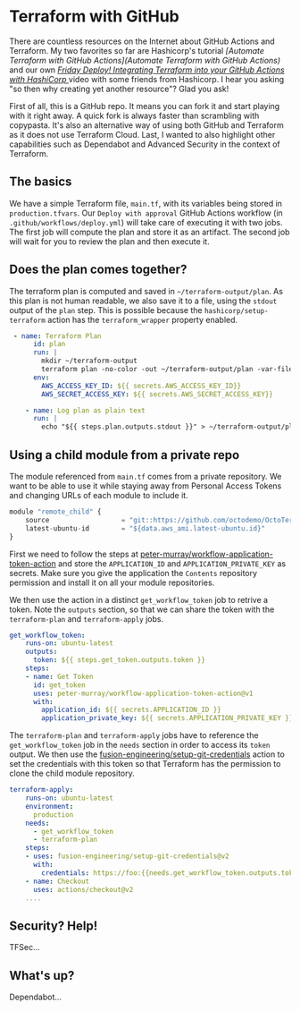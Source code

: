 # Terraform with GitHub

There are countless resources on the Internet about GitHub Actions and Terraform. My two favorites so far are Hashicorp's tutorial *[Automate Terraform with GitHub Actions](Automate Terraform with GitHub Actions)* and our own *[Friday Deploy! Integrating Terraform into your GitHub Actions with HashiCorp ](https://www.youtube.com/watch?v=RcDePXkRHdw)* video with some friends from Hashicorp. I hear you asking "so then why creating yet another resource"? Glad you ask! 

First of all, this is a GitHub repo. It means you can fork it and start playing with it right away. A quick fork is always faster than scrambling with copypasta. It's also an alternative way of using both GitHub and Terraform as it does not use Terraform Cloud. Last, I wanted to also highlight other capabilities such as Dependabot and Advanced Security in the context of Terraform. 

## The basics

We have a simple Terraform file, `main.tf`, with its variables being stored in `production.tfvars`. Our `Deploy with approval` GitHub Actions workflow (in `.github/workflows/deploy.yml`) will take care of executing it with two jobs. The first job will compute the plan and store it as an artifact. The second job will wait for you to review the plan and then execute it. 

## Does the plan comes together? 

The terraform plan is computed and saved in `~/terraform-output/plan`. As this plan is not human readable, we also save it to a file, using the `stdout` output of the `plan` step. This is possible because the `hashicorp/setup-terraform` action has the `terraform_wrapper` property enabled. 

```yaml
 - name: Terraform Plan
      id: plan
      run: |
        mkdir ~/terraform-output
        terraform plan -no-color -out ~/terraform-output/plan -var-file="production.tfvars"
      env:
        AWS_ACCESS_KEY_ID: ${{ secrets.AWS_ACCESS_KEY_ID}}
        AWS_SECRET_ACCESS_KEY: ${{ secrets.AWS_SECRET_ACCESS_KEY}} 

    - name: Log plan as plain text
      run: | 
        echo "${{ steps.plan.outputs.stdout }}" > ~/terraform-output/plan.txt
```

## Using a child module from a private repo 

The module referenced from `main.tf` comes from a private repository. We want to be able to use it while staying away from Personal Access Tokens and changing URLs of each module to include it. 

```js
module "remote_child" {
    source                  = "git::https://github.com/octodemo/OctoTerraform-Module.git//modules?ref=main"
    latest-ubuntu-id        = "${data.aws_ami.latest-ubuntu.id}"
}
``` 

First we need to follow the steps at [peter-murray/workflow-application-token-action](https://github.com/peter-murray/workflow-application-token-action) and store the `APPLICATION_ID` and `APPLICATION_PRIVATE_KEY` as secrets. Make sure you give the application the `Contents` repository permission and install it on all your module repositories. 

We then use the action in a distinct `get_workflow_token` job to retrive a token. Note the `outputs` section, so that we can share the token with the `terraform-plan` and `terraform-apply` jobs.  

``` yaml
get_workflow_token:
    runs-on: ubuntu-latest
    outputs:
      token: ${{ steps.get_token.outputs.token }}
    steps: 
    - name: Get Token
      id: get_token
      uses: peter-murray/workflow-application-token-action@v1
      with:
        application_id: ${{ secrets.APPLICATION_ID }}
        application_private_key: ${{ secrets.APPLICATION_PRIVATE_KEY }}
``` 

The `terraform-plan` and `terraform-apply` jobs have to reference the `get_workflow_token` job in the `needs` section in order to access its `token` output. We then use the [fusion-engineering/setup-git-credentials](https://github.com/fusion-engineering/setup-git-credentials) action to set the credentials with this token so that Terraform has the permission to clone the child module repository. 

```yaml
terraform-apply:
    runs-on: ubuntu-latest
    environment: 
      production
    needs: 
      - get_workflow_token 
      - terraform-plan
    steps:
    - uses: fusion-engineering/setup-git-credentials@v2
      with:
        credentials: https://foo:{{needs.get_workflow_token.outputs.token}}@github.com
    - name: Checkout
      uses: actions/checkout@v2
    .... 
``` 

## Security? Help! 

TFSec... 

## What's up? 

Dependabot... 